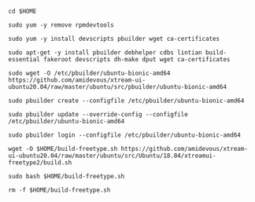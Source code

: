 `cd $HOME`

`sudo yum -y remove rpmdevtools`

`sudo yum -y install devscripts pbuilder wget ca-certificates`

`sudo apt-get -y install pbuilder debhelper cdbs lintian build-essential fakeroot devscripts dh-make dput wget ca-certificates`

`sudo wget -O /etc/pbuilder/ubuntu-bionic-amd64 https://github.com/amidevous/xtream-ui-ubuntu20.04/raw/master/ubuntu/src/pbuilder/ubuntu-bionic-amd64`

`sudo pbuilder create --configfile /etc/pbuilder/ubuntu-bionic-amd64`

`sudo pbuilder update --override-config --configfile /etc/pbuilder/ubuntu-bionic-amd64`

`sudo pbuilder login --configfile /etc/pbuilder/ubuntu-bionic-amd64`

`wget -O $HOME/build-freetype.sh https://github.com/amidevous/xtream-ui-ubuntu20.04/raw/master/ubuntu/src/Ubuntu/18.04/xtreamui-freetype2/build.sh`

`sudo bash $HOME/build-freetype.sh`

`rm -f $HOME/build-freetype.sh`
